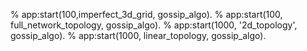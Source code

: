 % app:start(100,imperfect_3d_grid, gossip_algo).
% app:start(100, full_network_topology, gossip_algo).
% app:start(1000, '2d_topology', gossip_algo).
% app:start(1000, linear_topology, gossip_algo).